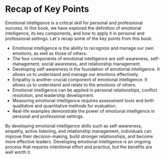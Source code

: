 Recap of Key Points
===========================================

Emotional intelligence is a critical skill for personal and professional success. In this book, we have explored the definition of emotional intelligence, its key components, and how to apply it in personal and professional settings. Let's recap some of the key points from this book:

* Emotional intelligence is the ability to recognize and manage our own emotions, as well as those of others.
* The four components of emotional intelligence are self-awareness, self-management, social awareness, and relationship management.
* Developing self-awareness is the foundation of emotional intelligence. It allows us to understand and manage our emotions effectively.
* Empathy is another crucial component of emotional intelligence. It allows us to understand and relate to the emotions of others.
* Emotional intelligence can be applied in personal relationships, conflict resolution, and leadership development.
* Measuring emotional intelligence requires assessment tools and both qualitative and quantitative methods for evaluation.
* Real-life examples demonstrate the power of emotional intelligence in personal and professional settings.

By developing emotional intelligence skills such as self-awareness, empathy, active listening, and relationship management, individuals can improve their decision-making, build stronger relationships, and become more effective leaders. Developing emotional intelligence is an ongoing process that requires intentional effort and practice, but the benefits are well worth it.
